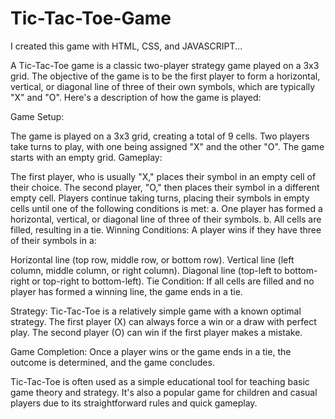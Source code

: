 # Tic-Tac-Toe-Game
I created this game with HTML, CSS, and JAVASCRIPT...


A Tic-Tac-Toe game is a classic two-player strategy game played on a 3x3 grid. The objective of the game is to be the first player to form a horizontal, vertical, or diagonal line of three of their own symbols, which are typically "X" and "O". Here's a description of how the game is played:

Game Setup:

The game is played on a 3x3 grid, creating a total of 9 cells.
Two players take turns to play, with one being assigned "X" and the other "O".
The game starts with an empty grid.
Gameplay:

The first player, who is usually "X," places their symbol in an empty cell of their choice.
The second player, "O," then places their symbol in a different empty cell.
Players continue taking turns, placing their symbols in empty cells until one of the following conditions is met:
a. One player has formed a horizontal, vertical, or diagonal line of three of their symbols.
b. All cells are filled, resulting in a tie.
Winning Conditions:
A player wins if they have three of their symbols in a:

Horizontal line (top row, middle row, or bottom row).
Vertical line (left column, middle column, or right column).
Diagonal line (top-left to bottom-right or top-right to bottom-left).
Tie Condition:
If all cells are filled and no player has formed a winning line, the game ends in a tie.

Strategy:
Tic-Tac-Toe is a relatively simple game with a known optimal strategy. The first player (X) can always force a win or a draw with perfect play. The second player (O) can win if the first player makes a mistake.

Game Completion:
Once a player wins or the game ends in a tie, the outcome is determined, and the game concludes.

Tic-Tac-Toe is often used as a simple educational tool for teaching basic game theory and strategy. It's also a popular game for children and casual players due to its straightforward rules and quick gameplay.
